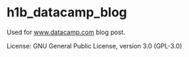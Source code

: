 # h1b_datacamp_blog
Used for www.datacamp.com blog post.  

License: GNU General Public License, version 3.0 (GPL-3.0)
